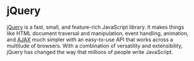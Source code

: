 # jQuery

[jQuery](https://jquery.com/) is a fast, small, and feature-rich JavaScript library. It makes things like HTML document traversal and manipulation, event handling, animation, and [AJAX](AJAX.md) much simpler with an easy-to-use API that works across a multitude of browsers. With a combination of versatility and extensibility, jQuery has changed the way that millions of people write JavaScript.
